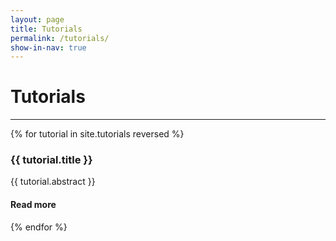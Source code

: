 ```yaml
---
layout: page
title: Tutorials
permalink: /tutorials/
show-in-nav: true
---
```


# Tutorials
---

<div class="page-section">
  <div class="tutorials-grid card-grid">
    {% for tutorial in site.tutorials reversed %}
      <div class="card-grid__card">
        <h3>{{ tutorial.title }}</h3>
        <p>{{ tutorial.abstract }}</p>
        <div class="card-grid__card__footer">
          <h4>Read more</h4>
          <a href="{{ tutorial.url }}" class="card-grid__card__footer__next-btn">
            <i class="fas fa-chevron-right"></i>
          </a>
        </div>
      </div>
    {% endfor %}
  </div>
</div>
